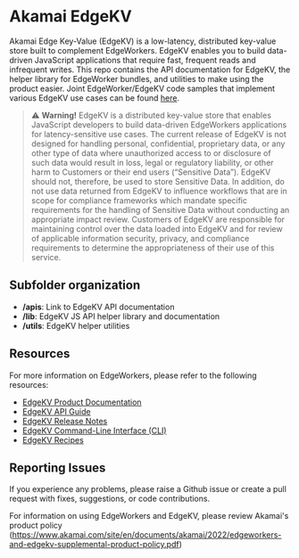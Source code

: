 # Akamai EdgeKV 
Akamai Edge Key-Value (EdgeKV) is a low-latency, distributed key-value store built to complement EdgeWorkers. EdgeKV enables you to build data-driven JavaScript applications that require fast, frequent reads and infrequent writes. This repo contains the API documentation for EdgeKV, the helper library for EdgeWorker bundles, and utilities to make using the product easier. Joint EdgeWorker/EdgeKV code samples that implement various EdgeKV use cases can be found [here](https://github.com/akamai/edgeworkers-examples/tree/master/edgecompute/examples).

> :warning: **Warning!**
> EdgeKV is a distributed key-value store that enables JavaScript developers to build data-driven EdgeWorkers applications for latency-sensitive use cases. The current release of EdgeKV is not designed for handling personal, confidential, proprietary data, or any other type of data where unauthorized access to or disclosure of such data would result in loss, legal or regulatory liability, or other harm to Customers or their end users (“Sensitive Data”). EdgeKV should not, therefore, be used to store Sensitive Data. In addition, do not use data returned from EdgeKV to influence workflows that are in scope for compliance frameworks which mandate specific requirements for the handling of Sensitive Data without conducting an appropriate impact review. Customers of EdgeKV are responsible for maintaining control over the data loaded into EdgeKV and for review of applicable information security, privacy, and compliance requirements to determine the appropriateness of their use of this service.

## Subfolder organization
* **/apis**: Link to EdgeKV API documentation
* **/lib**: EdgeKV JS API helper library and documentation 
* **/utils**: EdgeKV helper utilities

## Resources
For more information on EdgeWorkers, please refer to the following resources:
* [EdgeKV Product Documentation](https://techdocs.akamai.com/edgekv/docs)
* [EdgeKV API Guide](https://techdocs.akamai.com/edgekv/reference/api)
* [EdgeKV Release Notes](https://techdocs.akamai.com/edgekv/changelog)
* [EdgeKV Command-Line Interface (CLI)](https://github.com/akamai/cli-edgeworkers/blob/master/docs/edgekv_cli.md)
* [EdgeKV Recipes](https://techdocs.akamai.com/edgekv/recipes/send-a-constructed-response-to-a-web-page)

## Reporting Issues
If you experience any problems, please raise a Github issue or create a pull request with fixes, suggestions, or code contributions.

For information on using EdgeWorkers and EdgeKV, please review Akamai's product policy (https://www.akamai.com/site/en/documents/akamai/2022/edgeworkers-and-edgekv-supplemental-product-policy.pdf)
